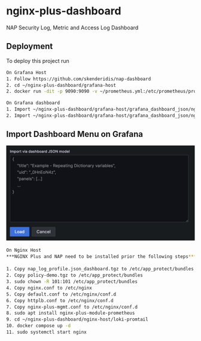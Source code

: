 # nginx-plus-dashboard
NAP Security Log, Metric and Access Log Dashboard



## Deployment

To deploy this project run

```bash
On Grafana Host
1. Follow https://github.com/skenderidis/nap-dashboard
2. cd ~/nginx-plus-dashboard/grafana-host
2. docker run -dit -p 9090:9090 -v ~/prometheus.yml:/etc/prometheus/prometheus.yml prom/prometheus
```
```bash
On Grafana dashboard
1. Import ~/nginx-plus-dashboard/grafana-host/grafana_dashboard_json/nginx_plus_metric_dashboard.json
2. Import ~/nginx-plus-dashboard/grafana-host/grafana_dashboard_json/nginx_plus_access_log_dashboard.json
```

## Import Dashboard Menu on Grafana
![Dashboard Import](images/dashboard-import.jpg)

```bash
On Nginx Host
***NGINX Plus and NAP need to be installed prior the following steps***

1. Copy nap_log_profile.json_dashboard.tgz to /etc/app_protect/bundles
2. Copy policy-demo.tgz to /etc/app_protect/bundles
3. sudo chown -R 101:101 /etc/app_protect/bundles
4. Copy nginx.conf to /etc/nginx
5. Copy default.conf to /etc/nginx/conf.d
6. Copy httplb.conf to /etc/nginx/conf.d
7. Copy nginx-plus-mgmt.conf to /etc/nginx/conf.d
8. sudo apt install nginx-plus-module-prometheus
9. cd ~/nginx-plus-dashboard/nginx-host/loki-promtail
10. docker compose up -d
11. sudo systemctl start nginx

```
